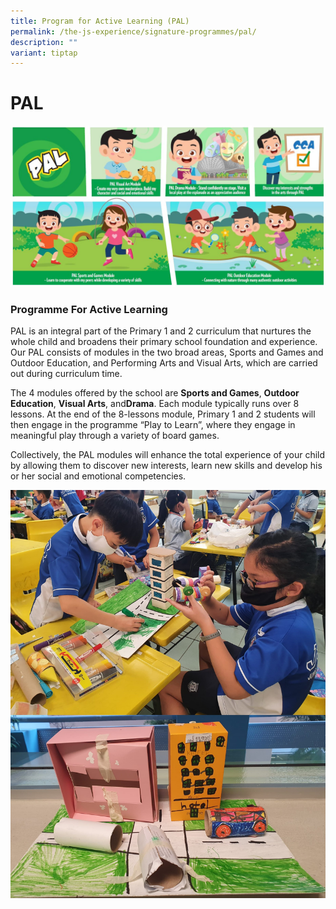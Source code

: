 ```yaml
---
title: Program for Active Learning (PAL)
permalink: /the-js-experience/signature-programmes/pal/
description: ""
variant: tiptap
---
```

# **PAL**

![](/images/pal.jpg)

### Programme For Active Learning
  
PAL is an integral part of the Primary 1 and 2 curriculum that nurtures the whole child and broadens their primary school foundation and experience. Our PAL consists of modules in the two broad areas, Sports and Games and Outdoor Education, and Performing Arts and Visual Arts, which are carried out during curriculum time.  
  
The 4 modules offered by the school are **Sports and Games**, **Outdoor Education**, **Visual Arts**, and**Drama**. Each module typically runs over 8 lessons. At the end of the 8-lessons module, Primary 1 and 2 students will then engage in the programme “Play to Learn”, where they engage in meaningful play through a variety of board games.

Collectively, the PAL modules will enhance the total experience of your child by allowing them to discover new interests, learn new skills and develop his or her social and emotional competencies.

![](/images/PAL_Art%20(1).jpg)